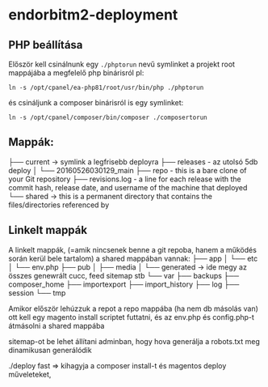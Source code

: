 # endorbitm2-deployment

## PHP beállítása

Először kell csinálnunk egy `./phptorun` nevű symlinket a projekt root mappájába a megfelelő php binárisról
pl:
```
ln -s /opt/cpanel/ea-php81/root/usr/bin/php ./phptorun
```
és csináljunk a composer binárisról is egy symlinket:
```
ln -s /opt/cpanel/composer/bin/composer ./composertorun
```
## Mappák:

├── current -> symlink a legfrisebb deployra
├── releases - az utolsó 5db deploy
│   └── 20160526030129_main
├── repo - this is a bare clone of your Git repository
├── revisions.log - a line for each release with the commit hash, release date, and username of the machine that deployed
└── shared -> this is a permanent directory that contains the files/directories referenced by 


## Linkelt mappák
A linkelt mappák, (=amik nincsenek benne a git repoba, hanem a működés során kerül bele tartalom) a shared mappában vannak:
├── app
│   └── etc
│       └── env.php
├── pub
│   ├── media
│   └── generated -> ide megy az összes genewrált cucc, feed sitemap stb
└── var
    ├── backups
    ├── composer_home
    ├── importexport
    ├── import_history
    ├── log
    ├── session
    └── tmp

Amikor először lehúzzuk a repot a repo mappába (ha nem db másolás van) ott kell egy magento install scriptet futtatni, 
és az env.php és config.php-t átmásolni a shared mappába

sitemap-ot be lehet állítani adminban, hogy hova generálja
a robots.txt meg dinamikusan generálódik

./deploy fast => kihagyja a composer install-t és  magentos deploy műveleteket, 

